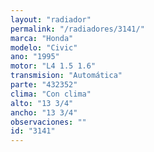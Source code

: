 ```yaml
---
layout: "radiador"
permalink: "/radiadores/3141/"
marca: "Honda"
modelo: "Civic"
ano: "1995"
motor: "L4 1.5 1.6"
transmision: "Automática"
parte: "432352"
clima: "Con clima"
alto: "13 3/4"
ancho: "13 3/4"
observaciones: ""
id: "3141"
---
```


